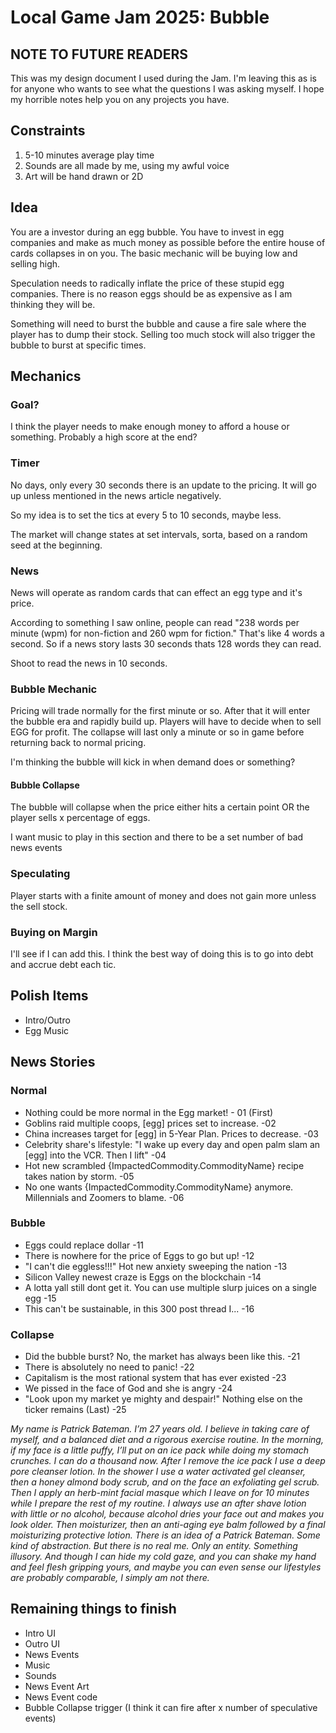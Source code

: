 # Local Game Jam 2025: Bubble

## NOTE TO FUTURE READERS
This was my design document I used during the Jam. I'm leaving this as is for anyone who wants to see what the questions I was asking myself. I hope my horrible notes help you on any projects you have.

## Constraints
1. 5-10 minutes average play time
2. Sounds are all made by me, using my awful voice
3. Art will be hand drawn or 2D

## Idea

You are a investor during an egg bubble. You have to invest in egg companies and make as much money as possible before the entire house of cards collapses in on you. The basic mechanic will be buying low and selling high.

Speculation needs to radically inflate the price of these stupid egg companies. There is no reason eggs should be as expensive as I am thinking they will be.

Something will need to burst the bubble and cause a fire sale where the player has to dump their stock. Selling too much stock will also trigger the bubble to burst at specific times.

## Mechanics

### Goal?
I think the player needs to make enough money to afford a house or something. Probably a high score at the end?

### Timer
No days, only every 30 seconds there is an update to the pricing. It will go up unless mentioned in the news article negatively.

So my idea is to set the tics at every 5 to 10 seconds, maybe less.

The market will change states at set intervals, sorta, based on a  random seed at the beginning.

### News
News will operate as random cards that can effect an egg type and it's price.

According to something I saw online, people can read "238 words per minute (wpm) for non-fiction and 260 wpm for fiction." That's like 4 words a second. So if a news story lasts 30 seconds thats 128 words they can read. 

Shoot to read the news in 10 seconds. 

### Bubble Mechanic

Pricing will trade normally for the first minute or so. After that it will enter the bubble era and rapidly build up. Players will have to decide when to sell EGG for profit. The collapse will last only a minute or so in game before returning back to normal pricing.

I'm thinking the bubble will kick in when demand does or something?

#### Bubble Collapse
The bubble will collapse when the price either hits a certain point OR the player sells x percentage of eggs.

I want music to play in this section and there to be a set number of bad news events

### Speculating
Player starts with a finite amount of money and does not gain more unless the sell stock.

### Buying on Margin
I'll see if I can add this. I think the best way of doing this is to go into debt and accrue debt each tic.

## Polish Items
* Intro/Outro
* Egg Music

## News Stories

### Normal
* Nothing could be more normal in the Egg market! - 01 (First)
* Goblins raid multiple coops, [egg] prices set to increase. -02
* China increases target for [egg] in 5-Year Plan. Prices to decrease. -03
* Celebrity share's lifestyle: "I wake up every day and open palm slam an [egg] into the VCR. Then I lift" -04
* Hot new scrambled {ImpactedCommodity.CommodityName} recipe takes nation by storm. -05
* No one wants {ImpactedCommodity.CommodityName} anymore. Millennials and Zoomers to blame. -06

### Bubble
* Eggs could replace dollar -11
* There is nowhere for the price of Eggs to go but up! -12
* "I can't die eggless!!!" Hot new anxiety sweeping the nation -13
* Silicon Valley newest craze is Eggs on the blockchain -14
* A lotta yall still dont get it. You can use multiple slurp juices on a single egg -15
* This can't be sustainable, in this 300 post thread I... -16

### Collapse

* Did the bubble burst? No, the market has always been like this. -21
* There is absolutely no need to panic! -22
* Capitalism is the most rational system that has ever existed -23
* We pissed in the face of God and she is angry -24
* "Look upon my market ye mighty and despair!" Nothing else on the ticker remains (Last) -25

*My name is Patrick Bateman. I’m 27 years old. I believe in taking care of myself, and a balanced diet and a rigorous exercise routine. In the morning, if my face is a little puffy, I’ll put on an ice pack while doing my stomach crunches. I can do a thousand now. After I remove the ice pack I use a deep pore cleanser lotion. In the shower I use a water activated gel cleanser, then a honey almond body scrub, and on the face an exfoliating gel scrub. Then I apply an herb-mint facial masque which I leave on for 10 minutes while I prepare the rest of my routine. I always use an after shave lotion with little or no alcohol, because alcohol dries your face out and makes you look older. Then moisturizer, then an anti-aging eye balm followed by a final moisturizing protective lotion. There is an idea of a Patrick Bateman. Some kind of abstraction. But there is no real me. Only an entity. Something illusory. And though I can hide my cold gaze, and you can shake my hand and feel flesh gripping yours, and maybe you can even sense our lifestyles are probably comparable, I simply am not there.*

## Remaining things to finish
* Intro UI
* Outro UI
* News Events
* Music
* Sounds
* News Event Art
* News Event code
* Bubble Collapse trigger (I think it can fire after x number of speculative events)
